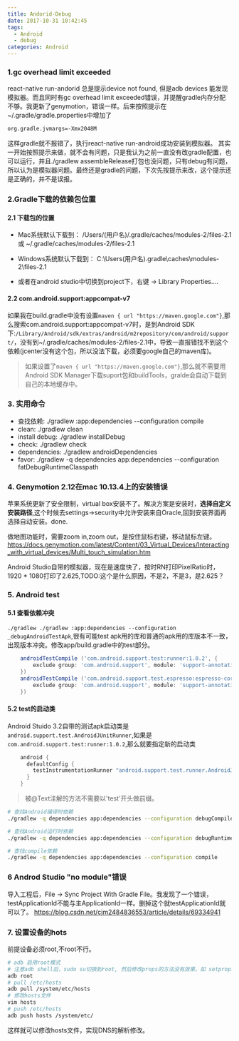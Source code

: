 ```yaml
---
title: Andorid-Debug
date: 2017-10-31 10:42:45
tags: 
  - Android
  - debug
categories: Android
---
```


### 1.gc overhead limit exceeded
react-native run-andorid 总是提示device not found, 但是adb devices 能发现模拟器。而且同时有gc overhead limit exceeded错误，并提醒gradle内存分配不够。我更新了genymotion，错误一样。后来按照提示在~/.gradle/gradle.properties中增加了
``` bash
org.gradle.jvmargs=-Xmx2048M
```
这样gradle就不报错了，执行react-native run-android成功安装到模拟器。
其实一开始按照提示来做，就不会有问题，只是我认为之前一直没有改gradle配置，也可以运行，并且./gradlew assembleRelease打包也没问题，只有debug有问题，所以认为是模拟器问题。最终还是gradle的问题，下次先按提示来改，这个提示还是正确的，并不是误报。
<!-- more -->

### 2.Gradle下载的依赖包位置
#### 2.1 下载包的位置
- Mac系统默认下载到：
/Users/(用户名)/.gradle/caches/modules-2/files-2.1
或
~/.gradle/caches/modules-2/files-2.1

- Windows系统默认下载到：
C:\Users\(用户名)\.gradle\caches\modules-2\files-2.1

- 或者在android studio中切换到project下，右键 -> Library Properties....

#### 2.2 com.android.support:appcompat-v7
如果我在build.gradle中没有设置`maven { url "https://maven.google.com"}`,那么搜索com.android.support:appcompat-v7时，是到Android SDK下:`/Library/Android/sdk/extras/android/m2repository/com/android/support/`，没有到~/.gradle/caches/modules-2/files-2.1中，导致一直报错找不到这个依赖(jcenter没有这个包，所以没法下载，必须要google自己的maven库)。

> 如果设置了`maven { url "https://maven.google.com"}`,那么就不需要用Android SDK Manager下载suport包和buildTools，gralde会自动下载到自己的本地缓存中。

### 3. 实用命令
- 查找依赖: ./gradlew :app:dependencies --configuration compile
- clean: ./gradlew clean
- install debug: ./gradlew installDebug
- check: ./gradlew check
- dependencies: ./gradlew androidDependencies
- favor: ./gradlew -q dependencies app:dependencies --configuration fatDebugRuntimeClasspath

### 4. Genymotion 2.12在mac 10.13.4上的安装错误
苹果系统更新了安全限制，virtual box安装不了。解决方案是安装时，**选择自定义安装路径**,这个时候去settings->security中允许安装来自Oracle,回到安装界面再选择自动安装。done.

做地图功能时，需要zoom in,zoom out，是按住鼠标右键，移动鼠标左键。
https://docs.genymotion.com/latest/Content/03_Virtual_Devices/Interacting_with_virtual_devices/Multi_touch_simulation.htm

Android Studio自带的模拟器，现在是速度快了，按时RN打印PixelRatio时，1920 * 1080打印了2.625,TODO:这个是什么原因，不是2，不是3，是2.625？

### 5. Android test
#### 5.1 查看依赖冲突
`./gradlew ./gradlew :app:dependencies --configuration _debugAndroidTestApk`,很有可能test apk用的库和普通的apk用的库版本不一致，出现版本冲突。修改app/build.gradle中的test部分。

``` groovy
    androidTestCompile ('com.android.support.test:runner:1.0.2', {
        exclude group: 'com.android.support', module: 'support-annotations'
    })
    androidTestCompile ('com.android.support.test.espresso:espresso-core:3.0.2',{
        exclude group: 'com.android.support', module: 'support-annotations'
    })
```

#### 5.2 test的启动类
Android Stuido 3.2自带的测试apk启动类是`android.support.test.AndroidJUnitRunner`,如果是`com.android.support.test:runner:1.0.2`,那么就要指定新的启动类
``` groovy
    android {
      defaultConfig {
        testInstrumentationRunner "android.support.test.runner.AndroidJUnitRunner"
      }
    }
```
> 被@Text注解的方法不需要以'test'开头做前缀。

``` bash
# 查找Android编译时依赖
./gradlew -q dependencies app:dependencies --configuration debugCompileClasspath

# 查找Android运行时依赖
./gradlew -q dependencies app:dependencies --configuration debugRuntimeClasspath

# 查找compile依赖
./gradlew -q dependencies app:dependencies --configuration compile
```


### 6 Androd Studio "no module"错误
导入工程后，File -> Sync Project With Gradle File。我发现了一个错误，testApplicationId不能与主ApplicationId一样。删掉这个就testApplicationId就可以了。
https://blog.csdn.net/cjm2484836553/article/details/69334941

### 7. 设置设备的hots
前提设备必须root,不root不行。
``` bash
# adb 启用root模式
# 注意adb shell后，sudo su切换到root, 然后修改props的方法没有效果。如 setprops net.com 127.0.0.1
adb root
# pull /etc/hosts
adb pull /system/etc/hosts
# 修改hosts文件
vim hosts
# push /etc/hosts
adb push hosts /system/etc/
```
这样就可以修改hosts文件，实现DNS的解析修改。